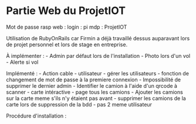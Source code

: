 # Partie Web du ProjetIOT
Mot de passe rasp web :
login :     pi
mdp :       ProjetIOT

Utilisation de RubyOnRails car Firmin a déjà travaillé dessus auparavant lors de projet personnel et lors de stage en entreprise.

À implémenter :
    - Admin par défaut lors de l'installation
    - Photo lors d'un vol
    - Alerte si vol

Implémenté :
    - Action cable
    - utilisateur
    - gérer les utilisateurs
    - fonction de changement de mot de passe à la premiere connexion
    - Impossibilité de supprimer le dernier admin
    - Identifier le camion à l'aide d'un qrcode à scanner
    - carte intéractive
    - page tous les camions
    - Ajouter les camions sur la carte meme s'ils n'y étaient pas avant
    - supprimer les camions de la carte lors de suppression de la bdd
    - pas 2 meme utilisateur

Procédure d'installation :